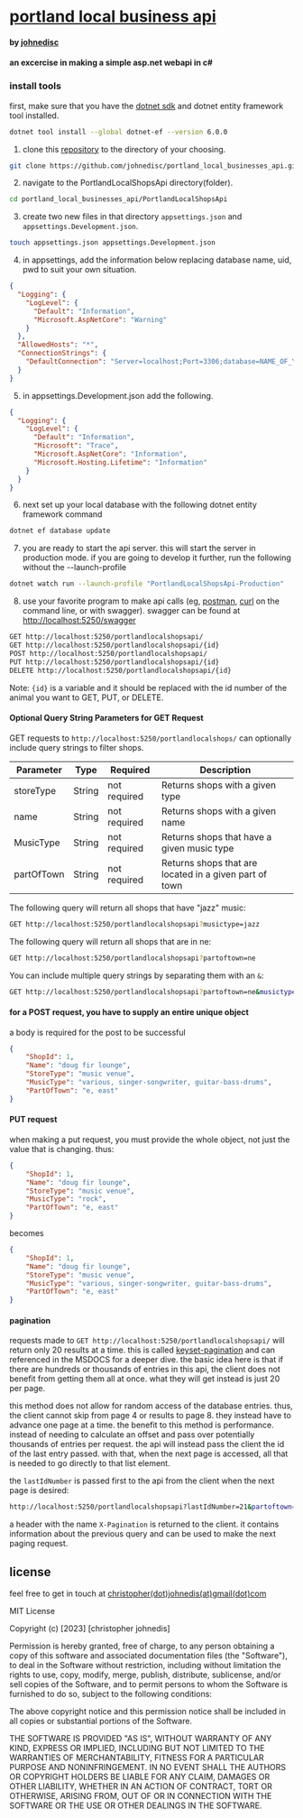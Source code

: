 # [portland local business api](https://github.com/johnedisc/portland_local_businesses_api)

#### by [johnedisc](https://johnedisc.github.io/portfolio/)

#### an excercise in making a simple asp.net webapi in c#

### install tools

first, make sure that you have the [dotnet sdk](https://dotnet.microsoft.com/en-us/download) and dotnet entity framework tool installed.

``` bash
dotnet tool install --global dotnet-ef --version 6.0.0
```

1. clone this [repository](https://github.com/johnedisc/portland_local_businesses_api.git) to the directory of your choosing.
``` bash
git clone https://github.com/johnedisc/portland_local_businesses_api.git
```
2. navigate to the PortlandLocalShopsApi directory(folder).
``` bash
cd portland_local_businesses_api/PortlandLocalShopsApi
```
3. create two new files in that directory `appsettings.json` and `appsettings.Development.json`.
``` bash
touch appsettings.json appsettings.Development.json
```
4. in appsettings, add the information below replacing database name, uid, pwd to suit your own situation.
```json
{
  "Logging": {
    "LogLevel": {
      "Default": "Information",
      "Microsoft.AspNetCore": "Warning"
    }
  },
  "AllowedHosts": "*",
  "ConnectionStrings": {
    "DefaultConnection": "Server=localhost;Port=3306;database=NAME_OF_YOUR_CHOOSING;uid=YOUR_USER_NAME;pwd=YOUR_PASSWORD;"
  }
}
```

5. in appsettings.Development.json add the following.

```json
{
  "Logging": {
    "LogLevel": {
      "Default": "Information",
      "Microsoft": "Trace",
      "Microsoft.AspNetCore": "Information",
      "Microsoft.Hosting.Lifetime": "Information"
    }
  }
}
```

6. next set up your local database with the following dotnet entity framework command
``` bash
dotnet ef database update
```
7. you are ready to start the api server. this will start the server in production mode. if you are going to develop it further, run the following without the --launch-profile
``` bash
dotnet watch run --launch-profile "PortlandLocalShopsApi-Production"
```
8. use your favorite program to make api calls (eg, [postman](https://www.postman.com/), [curl](https://curl.se/) on the command line, or with swagger). swagger can be found at [http://localhost:5250/swagger](http://localhost:5250/swagger)

```bash
GET http://localhost:5250/portlandlocalshopsapi/
GET http://localhost:5250/portlandlocalshopsapi/{id}
POST http://localhost:5250/portlandlocalshopsapi/
PUT http://localhost:5250/portlandlocalshopsapi/{id}
DELETE http://localhost:5250/portlandlocalshopsapi/{id}
```

Note: `{id}` is a variable and it should be replaced with the id number of the animal you want to GET, PUT, or DELETE.

#### Optional Query String Parameters for GET Request

GET requests to `http://localhost:5250/portlandlocalshops/` can optionally include query strings to filter shops.

| Parameter   | Type        |  Required    | Description |
| ----------- | ----------- | -----------  | ----------- |
| storeType   | String      | not required | Returns shops with a given type |
| name        | String      | not required | Returns shops with a given name |
| MusicType   | String      | not required | Returns shops that have a given music type |
| partOfTown  | String      | not required | Returns shops that are located in a given part of town |

The following query will return all shops that have "jazz" music:

```bash
GET http://localhost:5250/portlandlocalshopsapi?musictype=jazz
```

The following query will return all shops that are in ne:

```bash
GET http://localhost:5250/portlandlocalshopsapi?partoftown=ne
```

You can include multiple query strings by separating them with an `&`:

```bash
GET http://localhost:5250/portlandlocalshopsapi?partoftown=ne&musictype=salsa
```

#### for a POST request, you have to supply an entire unique object

a body is required for the post to be successful

```json
{ 
    "ShopId": 1,
    "Name": "doug fir lounge",
    "StoreType": "music venue",
    "MusicType": "various, singer-songwriter, guitar-bass-drums",
    "PartOfTown": "e, east" 
}
```

#### PUT request

when making a put request, you must provide the whole object, not just the value that is changing. thus:

```json
{ 
    "ShopId": 1,
    "Name": "doug fir lounge",
    "StoreType": "music venue",
    "MusicType": "rock",
    "PartOfTown": "e, east" 
}
```
becomes
```json
{ 
    "ShopId": 1,
    "Name": "doug fir lounge",
    "StoreType": "music venue",
    "MusicType": "various, singer-songwriter, guitar-bass-drums",
    "PartOfTown": "e, east" 
}
```

#### pagination

requests made to `GET http://localhost:5250/portlandlocalshopsapi/` will return only 20 results at a time. this is called [keyset-pagination](https://learn.microsoft.com/en-us/ef/core/querying/pagination#keyset-pagination) and can referenced in the MSDOCS for a deeper dive. the basic idea here is that if there are hundreds or thousands of entries in this api, the client does not benefit from getting them all at once. what they will get instead is just 20 per page. 

this method does not allow for random access of the database entries. thus, the client cannot skip from page 4 or results to page 8. they instead have to advance one page at a time. the benefit to this method is performance. instead of needing to calculate an offset and pass over potentially thousands of entries per request. the api will instead pass the client the id of the last entry passed. with that, when the next page is accessed, all that is needed to go directly to that list element.

the `lastIdNumber` is passed first to the api from the client when the next page is desired:
```bash
http://localhost:5250/portlandlocalshopsapi?lastIdNumber=21&partoftown=ne&musictype=salsa
```
a header with the name `X-Pagination` is returned to the client. it contains information about the previous query and can be used to make the next paging request.


## license

feel free to get in touch at [christopher(dot)johnedis(at)gmail(dot)com](christopher.johnedis@gmail.com)

MIT License

Copyright (c) [2023] [christopher johnedis]

Permission is hereby granted, free of charge, to any person obtaining a copy
of this software and associated documentation files (the "Software"), to deal
in the Software without restriction, including without limitation the rights
to use, copy, modify, merge, publish, distribute, sublicense, and/or sell
copies of the Software, and to permit persons to whom the Software is
furnished to do so, subject to the following conditions:

The above copyright notice and this permission notice shall be included in all
copies or substantial portions of the Software.

THE SOFTWARE IS PROVIDED "AS IS", WITHOUT WARRANTY OF ANY KIND, EXPRESS OR
IMPLIED, INCLUDING BUT NOT LIMITED TO THE WARRANTIES OF MERCHANTABILITY,
FITNESS FOR A PARTICULAR PURPOSE AND NONINFRINGEMENT. IN NO EVENT SHALL THE
AUTHORS OR COPYRIGHT HOLDERS BE LIABLE FOR ANY CLAIM, DAMAGES OR OTHER
LIABILITY, WHETHER IN AN ACTION OF CONTRACT, TORT OR OTHERWISE, ARISING FROM,
OUT OF OR IN CONNECTION WITH THE SOFTWARE OR THE USE OR OTHER DEALINGS IN THE
SOFTWARE.

